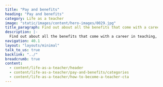 ```yaml
---
title: "Pay and benefits"
heading: "Pay and benefits"
category: Life as a teacher
image: "static/images/content/hero-images/0029.jpg"
title_paragraph: Find out about all the benefits that come with a career in teaching. 
description: |-
  Find out about all the benefits that come with a career in teaching, including pay, pensions and career progression.
navigation: 40.1
layout: "layouts/minimal"
talk_to_us: true
backlink: "../"
breadcrumb: true
content:
  - content/life-as-a-teacher/header
  - content/life-as-a-teacher/pay-and-benefits/categories
  - content/life-as-a-teacher/how-to-become-a-teacher-cta
---
```

